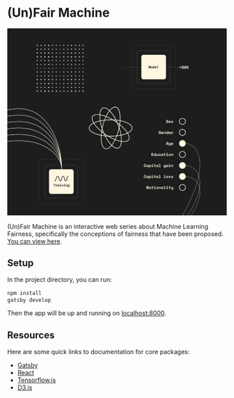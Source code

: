 # (Un)Fair Machine

![(Un)Fair Machine](feature.png)

(Un)Fair Machine is an interactive web series about Machine Learning Fairness, specifically the conceptions of fairness that have been proposed. [You can view here](https://unfair-machine.vuluong.me/).

## Setup

In the project directory, you can run:

```
npm install
gatsby develop
```

Then the app will be up and running on [localhost:8000](http://localhost:8000).

## Resources

Here are some quick links to documentation for core packages:

- [Gatsby](https://www.gatsbyjs.com/docs/)
- [React](https://reactjs.org/docs/getting-started.html)
- [Tensorflow.js](https://js.tensorflow.org/api/latest/)
- [D3.js](https://github.com/d3/d3/wiki)
